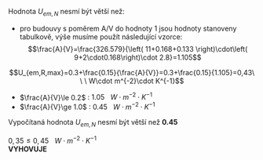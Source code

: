 Hodnota $U_{em,N}$ nesmí být větší než:
- pro budouvy s poměrem A/V do hodnoty 1 jsou hodnoty stanoveny tabulkově, výše musíme použít následující vzorce:
$$\frac{A}{V}=\frac{326.579}{\left( 11+0.168+0.133 \right)\cdot\left( 9+2\cdot0.168\right)\cdot 2.8}=1.105$$

$$U_{em,R,max}=0.3+\frac{0.15}{\frac{A}{V}}=0.3+\frac{0.15}{1.105}=0,43\ \ \  W\cdot m^{-2}\cdot K^{-1}$$
- $\frac{A}{V}\le 0.2$ : $1.05\ \ \  W\cdot m^{-2}\cdot K^{-1}$
- $\frac{A}{V}\ge 1.0$ : $0.45\ \ \  W\cdot m^{-2}\cdot K^{-1}$

Vypočítaná hodnota $U_{em,N}$ nesmí být větší než **0.45**

$0,35\le 0,45\ \ \ W\cdot m^{-2}\cdot K^{-1}$    
**VYHOVUJE**
